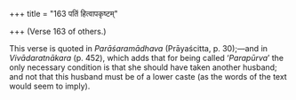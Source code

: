 +++
title = "163 पतिं हित्वापकृष्टम्"

+++
(Verse 163 of others.)

This verse is quoted in *Parāśaramādhava* (Prāyaścitta, p. 30);—and in
*Vivādaratnākara* (p. 452), which adds that for being called
‘*Parapūrva*’ the only necessary condition is that she should have taken
another husband; and not that this husband must be of a lower caste (as
the words of the text would seem to imply).


